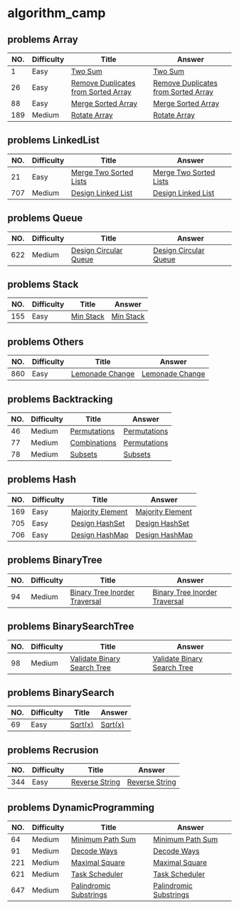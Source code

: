# algorithm_camp
## problems Array
| NO. | Difficulty | Title | Answer |
| --- | --- | --- | --- |
|1|Easy|[Two Sum](https://leetcode.com/problems/two-sum/)|[Two Sum](week_1/1_two-sum)|
|26|Easy|[Remove Duplicates from Sorted Array](https://leetcode.com/problems/remove-duplicates-from-sorted-array/)|[Remove Duplicates from Sorted Array](week_1/26_remove-duplicates-from-sorted-array)|
|88|Easy|[Merge Sorted Array](https://leetcode.com/problems/merge-sorted-array/)|[Merge Sorted Array](week_1/88_merge-sorted-array)|
|189|Medium|[Rotate Array](https://leetcode.com/problems/rotate-array/)|[Rotate Array](week_1/189_rotate-array)|

## problems LinkedList
| NO. | Difficulty | Title | Answer |
| --- | --- | --- | --- |
|21|Easy|[Merge Two Sorted Lists](https://leetcode.com/problems/merge-two-sorted-lists/)|[Merge Two Sorted Lists](week_1/21_merge-two-sorted-lists)|
|707|Medium|[Design Linked List](https://leetcode.com/problems/design-linked-list/)|[Design Linked List](leetcode/707_design-linked-list)|

## problems Queue
| NO. | Difficulty | Title | Answer |
| --- | --- | --- | --- |
|622|Medium|[Design Circular Queue](https://leetcode.com/problems/design-circular-queue/)|[Design Circular Queue](leetcode/622_design-circular-queue)|

## problems Stack
| NO. | Difficulty | Title | Answer |
| --- | --- | --- | --- |
|155|Easy|[Min Stack](https://leetcode.com/problems/min-stack/)|[Min Stack](leetcode/155_min-stack)|

## problems Others
| NO. | Difficulty | Title | Answer |
| --- | --- | --- | --- |
|860|Easy|[Lemonade Change](https://leetcode.com/problems/lemonade-change/)|[Lemonade Change](week_2/860_emonade-change)|

## problems Backtracking
| NO. | Difficulty | Title | Answer |
| --- | --- | --- | --- |
|46|Medium|[Permutations](https://leetcode.com/problems/permutations/)|[Permutations](week_2/46_permutations)|
|77|Medium|[Combinations](https://leetcode.com/problems/combinations/)|[Permutations](week_2/77_combinations)|
|78|Medium|[Subsets](https://leetcode.com/problems/subsets/)|[Subsets](week_2/78_subsets)|

## problems Hash
| NO. | Difficulty | Title | Answer |
| --- | --- | --- | --- |
|169|Easy|[Majority Element](https://leetcode.com/problems/majority-element/)|[Majority Element](week_2/169_majority-element)|
|705|Easy|[Design HashSet](https://leetcode.com/problems/design-hashset/)|[Design HashSet](leetcode/705_design-hashset)|
|706|Easy|[Design HashMap](https://leetcode.com/problems/design-hashmap/)|[Design HashMap](leetcode/706_design-hashmap)|

## problems BinaryTree
| NO. | Difficulty | Title | Answer |
| --- | --- | --- | --- |
|94|Medium|[Binary Tree Inorder Traversal](https://leetcode.com/problems/binary-tree-inorder-traversal/)|[Binary Tree Inorder Traversal](leetcode/94_binary-tree-inorder-traversal)|

## problems BinarySearchTree
| NO. | Difficulty | Title | Answer |
| --- | --- | --- | --- |
|98|Medium|[Validate Binary Search Tree](https://leetcode.com/problems/validate-binary-search-tree/)|[Validate Binary Search Tree](leetcode/98_validate-binary-search-tree)|

## problems BinarySearch
| NO. | Difficulty | Title | Answer |
| --- | --- | --- | --- |
|69|Easy|[Sqrt(x)](https://leetcode.com/problems/sqrtx/)|[Sqrt(x)](leetcode/69_sqrtx)|

## problems Recrusion
| NO. | Difficulty | Title | Answer |
| --- | --- | --- | --- |
|344|Easy|[Reverse String](https://leetcode.com/problems/reverse-string/)|[Reverse String](leetcode/334_reverse-string)|

## problems DynamicProgramming
| NO. | Difficulty | Title | Answer |
| --- | --- | --- | --- |
|64|Medium|[Minimum Path Sum](https://leetcode.com/problems/minimum-path-sum/)|[Minimum Path Sum](week_3/64_minimum-path-sum)|
|91|Medium|[Decode Ways](https://leetcode.com/problems/decode-ways/)|[Decode Ways](week_3/91_decode-ways)|
|221|Medium|[Maximal Square](https://leetcode.com/problems/maximal-square/)|[Maximal Square](week_3/221_maximal-square)|
|621|Medium|[Task Scheduler](https://leetcode.com/problems/task-scheduler/)|[Task Scheduler](week_3/621_task-scheduler)|
|647|Medium|[Palindromic Substrings](https://leetcode.com/problems/palindromic-substrings/)|[Palindromic Substrings](week_3/647_palindromic-substrings)|

